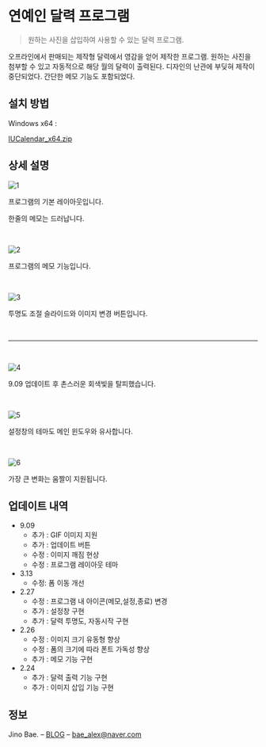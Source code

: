 # 연예인 달력 프로그램
> 원하는 사진을 삽입하여 사용할 수 있는 달력 프로그램.

오프라인에서 판매되는 제작형 달력에서 영감을 얻어 제작한 프로그램. 원하는 사진을 첨부할 수 있고 자동적으로 해당 월의 달력이 출력된다. 디자인의 난관에 부딪혀 제작이 중단되었다. 간단한 메모 기능도 포함되었다.

## 설치 방법

Windows x64 :

[IUCalendar_x64.zip](https://www.dropbox.com/sh/acxa647t1bazap6/AAAv0A-GPzLyeaotKFCuM7tHa?dl=1)

## 상세 설명

![1](https://user-images.githubusercontent.com/35596687/48127322-c87f7b80-e2c6-11e8-9306-407f248eb00f.png)

프로그램의 기본 레이아웃입니다.

한줄의 메모는 드러납니다.

<br/>

![2](https://user-images.githubusercontent.com/35596687/48127323-c87f7b80-e2c6-11e8-95d2-ed7d26bcea40.png)

프로그램의 메모 기능입니다.

<br/>

![3](https://user-images.githubusercontent.com/35596687/48127326-c87f7b80-e2c6-11e8-8af2-8af047ce4764.png)

투명도 조절 슬라이드와 이미지 변경 버튼입니다.

<br/>

<hr/>

<br/>

![4](https://user-images.githubusercontent.com/35596687/48127327-c9181200-e2c6-11e8-9b4a-924b5993eb28.png)

9.09 업데이트 후 촌스러운 회색빛을 탈피했습니다.

<br/>

![5](https://user-images.githubusercontent.com/35596687/48127328-c9181200-e2c6-11e8-9d36-075d9ac8219c.png)

설정창의 테마도 메인 윈도우와 유사합니다.

<br/>

![6](https://user-images.githubusercontent.com/35596687/48127329-c9181200-e2c6-11e8-860d-aecbcc1f4c05.gif)

가장 큰 변화는 움짤이 지원됩니다.

## 업데이트 내역

* 9.09
   * 추가 : GIF 이미지 지원
   * 추가 : 업데이트 버튼
   * 수정 : 이미지 깨짐 현상
   * 수정 : 프로그램 레이아웃 테마
* 3.13
    * 수정: 폼 이동 개선
* 2.27
    * 수정 : 프로그램 내 아이콘(메모,설정,종료) 변경
    * 추가 : 설정창 구현
    * 추가 : 달력 투명도, 자동시작 구현
* 2.26
    * 수정 : 이미지 크기 유동형 향상
    * 수정 : 폼의 크기에 따라 폰트 가독성 향상
    * 추가 : 메모 기능 구현
* 2.24
    * 추가 : 달력 출력 기능 구현
    * 추가 : 이미지 삽입 기능 구현
    
## 정보

Jino Bae. – [BLOG](http://baealex.tistory.com) – bae_alex@naver.com
